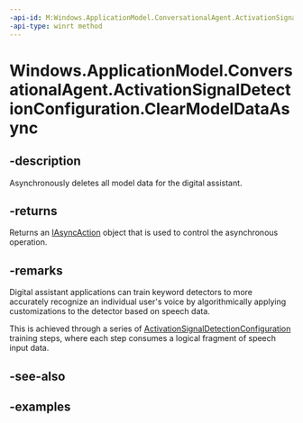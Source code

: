 ```yaml
---
-api-id: M:Windows.ApplicationModel.ConversationalAgent.ActivationSignalDetectionConfiguration.ClearModelDataAsync
-api-type: winrt method
---
```


<!-- Method syntax.
public IAsyncAction ActivationSignalDetectionConfiguration.ClearModelDataAsync()
-->

# Windows.ApplicationModel.ConversationalAgent.ActivationSignalDetectionConfiguration.ClearModelDataAsync

## -description

Asynchronously deletes all model data for the digital assistant.

## -returns

Returns an [IAsyncAction](../windows.foundation/iasyncaction.md) object that is used to control the asynchronous operation.

## -remarks

Digital assistant applications can train keyword detectors to more accurately recognize an individual user's voice by algorithmically applying customizations to the detector based on speech data.

This is achieved through a series of [ActivationSignalDetectionConfiguration](activationsignaldetectionconfiguration.md) training steps, where each step consumes a logical fragment of speech input data.  

## -see-also

## -examples
